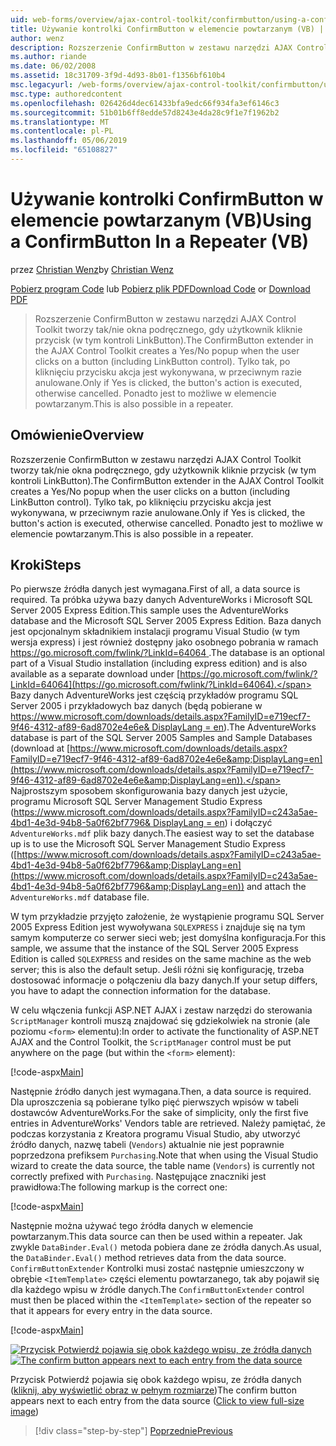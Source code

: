 ```yaml
---
uid: web-forms/overview/ajax-control-toolkit/confirmbutton/using-a-confirmbutton-in-a-repeater-vb
title: Używanie kontrolki ConfirmButton w elemencie powtarzanym (VB) | Dokumentacja firmy Microsoft
author: wenz
description: Rozszerzenie ConfirmButton w zestawu narzędzi AJAX Control Toolkit tworzy tak/nie okna podręcznego, gdy użytkownik kliknie przycisk (w tym kontroli LinkButton). Tylko wtedy, gdy tak się...
ms.author: riande
ms.date: 06/02/2008
ms.assetid: 18c31709-3f9d-4d93-8b01-f1356bf610b4
msc.legacyurl: /web-forms/overview/ajax-control-toolkit/confirmbutton/using-a-confirmbutton-in-a-repeater-vb
msc.type: authoredcontent
ms.openlocfilehash: 026426d4dec61433bfa9edc66f934fa3ef6146c3
ms.sourcegitcommit: 51b01b6ff8edde57d8243e4da28c9f1e7f1962b2
ms.translationtype: MT
ms.contentlocale: pl-PL
ms.lasthandoff: 05/06/2019
ms.locfileid: "65108827"
---
```

# <a name="using-a-confirmbutton-in-a-repeater-vb"></a><span data-ttu-id="a5177-104">Używanie kontrolki ConfirmButton w elemencie powtarzanym (VB)</span><span class="sxs-lookup"><span data-stu-id="a5177-104">Using a ConfirmButton In a Repeater (VB)</span></span>

<span data-ttu-id="a5177-105">przez [Christian Wenz](https://github.com/wenz)</span><span class="sxs-lookup"><span data-stu-id="a5177-105">by [Christian Wenz](https://github.com/wenz)</span></span>

<span data-ttu-id="a5177-106">[Pobierz program Code](http://download.microsoft.com/download/8/6/d/86dea6c6-bb92-4fa6-aa14-f8c0f82100f5/ConfirmButton1.vb.zip) lub [Pobierz plik PDF](http://download.microsoft.com/download/b/6/a/b6ae89ee-df69-4c87-9bfb-ad1eb2b23373/confirmbutton1VB.pdf)</span><span class="sxs-lookup"><span data-stu-id="a5177-106">[Download Code](http://download.microsoft.com/download/8/6/d/86dea6c6-bb92-4fa6-aa14-f8c0f82100f5/ConfirmButton1.vb.zip) or [Download PDF](http://download.microsoft.com/download/b/6/a/b6ae89ee-df69-4c87-9bfb-ad1eb2b23373/confirmbutton1VB.pdf)</span></span>

> <span data-ttu-id="a5177-107">Rozszerzenie ConfirmButton w zestawu narzędzi AJAX Control Toolkit tworzy tak/nie okna podręcznego, gdy użytkownik kliknie przycisk (w tym kontroli LinkButton).</span><span class="sxs-lookup"><span data-stu-id="a5177-107">The ConfirmButton extender in the AJAX Control Toolkit creates a Yes/No popup when the user clicks on a button (including LinkButton control).</span></span> <span data-ttu-id="a5177-108">Tylko tak, po kliknięciu przycisku akcja jest wykonywana, w przeciwnym razie anulowane.</span><span class="sxs-lookup"><span data-stu-id="a5177-108">Only if Yes is clicked, the button's action is executed, otherwise cancelled.</span></span> <span data-ttu-id="a5177-109">Ponadto jest to możliwe w elemencie powtarzanym.</span><span class="sxs-lookup"><span data-stu-id="a5177-109">This is also possible in a repeater.</span></span>

## <a name="overview"></a><span data-ttu-id="a5177-110">Omówienie</span><span class="sxs-lookup"><span data-stu-id="a5177-110">Overview</span></span>

<span data-ttu-id="a5177-111">Rozszerzenie ConfirmButton w zestawu narzędzi AJAX Control Toolkit tworzy tak/nie okna podręcznego, gdy użytkownik kliknie przycisk (w tym kontroli LinkButton).</span><span class="sxs-lookup"><span data-stu-id="a5177-111">The ConfirmButton extender in the AJAX Control Toolkit creates a Yes/No popup when the user clicks on a button (including LinkButton control).</span></span> <span data-ttu-id="a5177-112">Tylko tak, po kliknięciu przycisku akcja jest wykonywana, w przeciwnym razie anulowane.</span><span class="sxs-lookup"><span data-stu-id="a5177-112">Only if Yes is clicked, the button's action is executed, otherwise cancelled.</span></span> <span data-ttu-id="a5177-113">Ponadto jest to możliwe w elemencie powtarzanym.</span><span class="sxs-lookup"><span data-stu-id="a5177-113">This is also possible in a repeater.</span></span>

## <a name="steps"></a><span data-ttu-id="a5177-114">Kroki</span><span class="sxs-lookup"><span data-stu-id="a5177-114">Steps</span></span>

<span data-ttu-id="a5177-115">Po pierwsze źródła danych jest wymagana.</span><span class="sxs-lookup"><span data-stu-id="a5177-115">First of all, a data source is required.</span></span> <span data-ttu-id="a5177-116">Ta próbka używa bazy danych AdventureWorks i Microsoft SQL Server 2005 Express Edition.</span><span class="sxs-lookup"><span data-stu-id="a5177-116">This sample uses the AdventureWorks database and the Microsoft SQL Server 2005 Express Edition.</span></span> <span data-ttu-id="a5177-117">Baza danych jest opcjonalnym składnikiem instalacji programu Visual Studio (w tym wersja express) i jest również dostępny jako osobnego pobrania w ramach [ https://go.microsoft.com/fwlink/?LinkId=64064 ](https://go.microsoft.com/fwlink/?LinkId=64064).</span><span class="sxs-lookup"><span data-stu-id="a5177-117">The database is an optional part of a Visual Studio installation (including express edition) and is also available as a separate download under [https://go.microsoft.com/fwlink/?LinkId=64064](https://go.microsoft.com/fwlink/?LinkId=64064).</span></span> <span data-ttu-id="a5177-118">Bazy danych AdventureWorks jest częścią przykładów programu SQL Server 2005 i przykładowych baz danych (będą pobierane w [ https://www.microsoft.com/downloads/details.aspx?FamilyID=e719ecf7-9f46-4312-af89-6ad8702e4e6e&amp; DisplayLang = en](https://www.microsoft.com/downloads/details.aspx?FamilyID=e719ecf7-9f46-4312-af89-6ad8702e4e6e&amp;DisplayLang=en)).</span><span class="sxs-lookup"><span data-stu-id="a5177-118">The AdventureWorks database is part of the SQL Server 2005 Samples and Sample Databases (download at [https://www.microsoft.com/downloads/details.aspx?FamilyID=e719ecf7-9f46-4312-af89-6ad8702e4e6e&amp;DisplayLang=en](https://www.microsoft.com/downloads/details.aspx?FamilyID=e719ecf7-9f46-4312-af89-6ad8702e4e6e&amp;DisplayLang=en)).</span></span> <span data-ttu-id="a5177-119">Najprostszym sposobem skonfigurowania bazy danych jest użycie, programu Microsoft SQL Server Management Studio Express ([https://www.microsoft.com/downloads/details.aspx?FamilyID=c243a5ae-4bd1-4e3d-94b8-5a0f62bf7796&amp; DisplayLang = en](https://www.microsoft.com/downloads/details.aspx?FamilyID=c243a5ae-4bd1-4e3d-94b8-5a0f62bf7796&amp;DisplayLang=en)) i dołączyć `AdventureWorks.mdf` plik bazy danych.</span><span class="sxs-lookup"><span data-stu-id="a5177-119">The easiest way to set the database up is to use the Microsoft SQL Server Management Studio Express ([https://www.microsoft.com/downloads/details.aspx?FamilyID=c243a5ae-4bd1-4e3d-94b8-5a0f62bf7796&amp;DisplayLang=en](https://www.microsoft.com/downloads/details.aspx?FamilyID=c243a5ae-4bd1-4e3d-94b8-5a0f62bf7796&amp;DisplayLang=en)) and attach the `AdventureWorks.mdf` database file.</span></span>

<span data-ttu-id="a5177-120">W tym przykładzie przyjęto założenie, że wystąpienie programu SQL Server 2005 Express Edition jest wywoływana `SQLEXPRESS` i znajduje się na tym samym komputerze co serwer sieci web; jest domyślna konfiguracja.</span><span class="sxs-lookup"><span data-stu-id="a5177-120">For this sample, we assume that the instance of the SQL Server 2005 Express Edition is called `SQLEXPRESS` and resides on the same machine as the web server; this is also the default setup.</span></span> <span data-ttu-id="a5177-121">Jeśli różni się konfigurację, trzeba dostosować informacje o połączeniu dla bazy danych.</span><span class="sxs-lookup"><span data-stu-id="a5177-121">If your setup differs, you have to adapt the connection information for the database.</span></span>

<span data-ttu-id="a5177-122">W celu włączenia funkcji ASP.NET AJAX i zestaw narzędzi do sterowania `ScriptManager` kontroli muszą znajdować się gdziekolwiek na stronie (ale poziomu `<form>` elementu):</span><span class="sxs-lookup"><span data-stu-id="a5177-122">In order to activate the functionality of ASP.NET AJAX and the Control Toolkit, the `ScriptManager` control must be put anywhere on the page (but within the `<form>` element):</span></span>

[!code-aspx[Main](using-a-confirmbutton-in-a-repeater-vb/samples/sample1.aspx)]

<span data-ttu-id="a5177-123">Następnie źródło danych jest wymagana.</span><span class="sxs-lookup"><span data-stu-id="a5177-123">Then, a data source is required.</span></span> <span data-ttu-id="a5177-124">Dla uproszczenia są pobierane tylko pięć pierwszych wpisów w tabeli dostawców AdventureWorks.</span><span class="sxs-lookup"><span data-stu-id="a5177-124">For the sake of simplicity, only the first five entries in AdventureWorks' Vendors table are retrieved.</span></span> <span data-ttu-id="a5177-125">Należy pamiętać, że podczas korzystania z Kreatora programu Visual Studio, aby utworzyć źródło danych, nazwę tabeli (`Vendors`) aktualnie nie jest poprawnie poprzedzona prefiksem `Purchasing`.</span><span class="sxs-lookup"><span data-stu-id="a5177-125">Note that when using the Visual Studio wizard to create the data source, the table name (`Vendors`) is currently not correctly prefixed with `Purchasing`.</span></span> <span data-ttu-id="a5177-126">Następujące znaczniki jest prawidłowa:</span><span class="sxs-lookup"><span data-stu-id="a5177-126">The following markup is the correct one:</span></span>

[!code-aspx[Main](using-a-confirmbutton-in-a-repeater-vb/samples/sample2.aspx)]

<span data-ttu-id="a5177-127">Następnie można używać tego źródła danych w elemencie powtarzanym.</span><span class="sxs-lookup"><span data-stu-id="a5177-127">This data source can then be used within a repeater.</span></span> <span data-ttu-id="a5177-128">Jak zwykle `DataBinder.Eval()` metoda pobiera dane ze źródła danych.</span><span class="sxs-lookup"><span data-stu-id="a5177-128">As usual, the `DataBinder.Eval()` method retrieves data from the data source.</span></span> <span data-ttu-id="a5177-129">`ConfirmButtonExtender` Kontrolki musi zostać następnie umieszczony w obrębie `<ItemTemplate>` części elementu powtarzanego, tak aby pojawił się dla każdego wpisu w źródle danych.</span><span class="sxs-lookup"><span data-stu-id="a5177-129">The `ConfirmButtonExtender` control must then be placed within the `<ItemTemplate>` section of the repeater so that it appears for every entry in the data source.</span></span>

[!code-aspx[Main](using-a-confirmbutton-in-a-repeater-vb/samples/sample3.aspx)]

<span data-ttu-id="a5177-130">[![Przycisk Potwierdź pojawia się obok każdego wpisu, ze źródła danych](using-a-confirmbutton-in-a-repeater-vb/_static/image2.png)](using-a-confirmbutton-in-a-repeater-vb/_static/image1.png)</span><span class="sxs-lookup"><span data-stu-id="a5177-130">[![The confirm button appears next to each entry from the data source](using-a-confirmbutton-in-a-repeater-vb/_static/image2.png)](using-a-confirmbutton-in-a-repeater-vb/_static/image1.png)</span></span>

<span data-ttu-id="a5177-131">Przycisk Potwierdź pojawia się obok każdego wpisu, ze źródła danych ([kliknij, aby wyświetlić obraz w pełnym rozmiarze](using-a-confirmbutton-in-a-repeater-vb/_static/image3.png))</span><span class="sxs-lookup"><span data-stu-id="a5177-131">The confirm button appears next to each entry from the data source ([Click to view full-size image](using-a-confirmbutton-in-a-repeater-vb/_static/image3.png))</span></span>

> [!div class="step-by-step"]
> [<span data-ttu-id="a5177-132">Poprzednie</span><span class="sxs-lookup"><span data-stu-id="a5177-132">Previous</span></span>](using-a-confirmbutton-in-a-repeater-cs.md)
